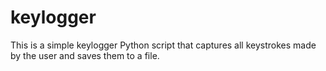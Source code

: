 # keylogger
This is a simple keylogger Python script that captures all keystrokes made by the user and saves them to a file.
